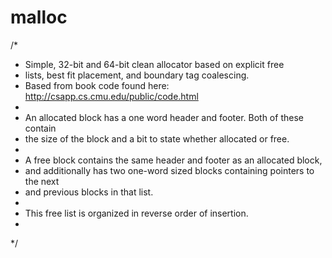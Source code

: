 malloc
======

/* 
 * Simple, 32-bit and 64-bit clean allocator based on explicit free
 * lists, best fit placement, and boundary tag coalescing. 
 * Based from book code found here: http://csapp.cs.cmu.edu/public/code.html
 * 
 * An allocated block has a one word header and footer. Both of these contain
 * the size of the block and a bit to state whether allocated or free.
 *
 * A free block contains the same header and footer as an allocated block,
 * and additionally has two one-word sized blocks containing pointers to the next
 * and previous blocks in that list. 
 *
 * This free list is organized in reverse order of insertion. 
 * 
 */
